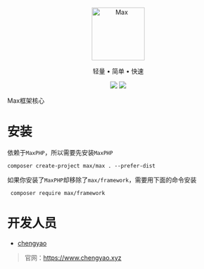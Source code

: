 <br>

<p align="center">
<img src="https://raw.githubusercontent.com/topyao/max/master/public/favicon.ico" width="120" alt="Max">
</p>

<p align="center">轻量 • 简单 • 快速</p>

<p align="center">
<img src="https://img.shields.io/badge/php-%3E%3D7.2.0-brightgreen">
<img src="https://img.shields.io/badge/license-apache%202-blue">
</p>

Max框架核心

# 安装

依赖于`MaxPHP`，所以需要先安装`MaxPHP`
```shell
composer create-project max/max . --prefer-dist
```

如果你安装了`MaxPHP`却移除了`max/framework`，需要用下面的命令安装
```shell
 composer require max/framework
```

# 开发人员
* <a href="https://github.com/topyao">chengyao</a>

> 官网：https://www.chengyao.xyz
